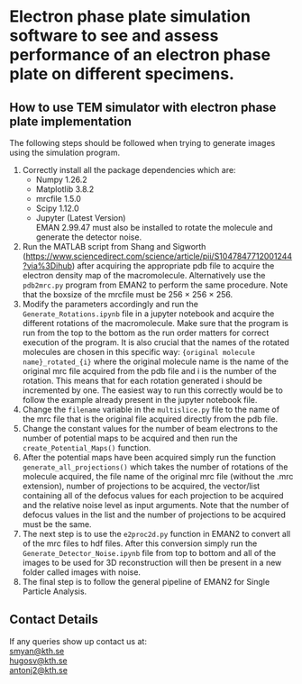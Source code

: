 # Electron phase plate simulation software to see and assess performance of an electron phase plate on different specimens.

## How to use TEM simulator with electron phase plate implementation

The following steps should be followed when
trying to generate images using the simulation
program.

1. Correctly install all the package dependencies which are:
   * Numpy 1.26.2
   * Matplotlib 3.8.2
   * mrcfile 1.5.0
   * Scipy 1.12.0
   * Jupyter (Latest Version) \
   EMAN 2.99.47 must also be installed to rotate the molecule and generate the detector noise.
2. Run the MATLAB script from Shang and Sigworth (https://www.sciencedirect.com/science/article/pii/S1047847712001244?via%3Dihub) after acquiring the appropriate pdb file to acquire the electron density map of the macromolecule. Alternatively use the `pdb2mrc.py` program from EMAN2 to perform the same procedure. Note that the boxsize of the mrcfile must be 256 × 256 × 256.
3. Modify the parameters accordingly and run the `Generate_Rotations.ipynb` file in a jupyter notebook and acquire the different rotations of the macromolecule. Make sure that the program is run from the top to the bottom as the run order matters for correct execution of the program. It is also crucial that the names of the rotated molecules are chosen in this specific way: `{original molecule name}_rotated_{i}` where the original molecule name is the name of the original mrc file acquired from the pdb file and i is the number of the rotation. This means that for each rotation generated i should be incremented by one. The easiest way to run this correctly would be to follow the example already present in the jupyter notebook file.
4. Change the `filename` variable in the `multislice.py` file to the name of the mrc file that is the original file acquired directly from the pdb file.
5. Change the constant values for the number of beam electrons to the number of potential maps to be acquired and then run the `create_Potential_Maps()` function.
6. After the potential maps have been acquired simply run the function `generate_all_projections()` which takes the number of rotations of the molecule acquired, the file name of the original mrc file (without the .mrc extension), number of projections to be acquired, the vector/list containing all of the defocus values for each projection to be acquired and the relative noise level as input arguments. Note that the number of defocus values in the list and the number of projections to be acquired must be the same.
7. The next step is to use the `e2proc2d.py` function in EMAN2 to convert all of the mrc files to hdf files. After this conversion simply run the `Generate_Detector_Noise.ipynb` file from top to bottom and all of the images to be used for 3D reconstruction will then be present in a new folder called images with noise.
8. The final step is to follow the general pipeline of EMAN2 for Single Particle Analysis.

## Contact Details
If any queries show up contact us at: \
smyan@kth.se \
hugosv@kth.se \
antonj2@kth.se 
